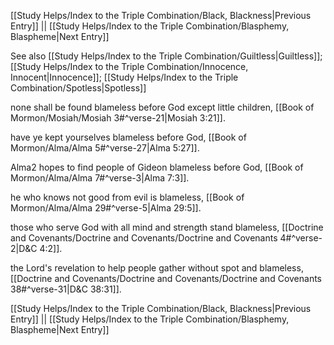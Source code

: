 [[Study Helps/Index to the Triple Combination/Black, Blackness|Previous Entry]]  ||  [[Study Helps/Index to the Triple Combination/Blasphemy, Blaspheme|Next Entry]]

 See also [[Study Helps/Index to the Triple Combination/Guiltless|Guiltless]]; [[Study Helps/Index to the Triple Combination/Innocence, Innocent|Innocence]]; [[Study Helps/Index to the Triple Combination/Spotless|Spotless]]

 none shall be found blameless before God except little children, [[Book of Mormon/Mosiah/Mosiah 3#^verse-21|Mosiah 3:21]].

 have ye kept yourselves blameless before God, [[Book of Mormon/Alma/Alma 5#^verse-27|Alma 5:27]].

 Alma2 hopes to find people of Gideon blameless before God, [[Book of Mormon/Alma/Alma 7#^verse-3|Alma 7:3]].

 he who knows not good from evil is blameless, [[Book of Mormon/Alma/Alma 29#^verse-5|Alma 29:5]].

 those who serve God with all mind and strength stand blameless, [[Doctrine and Covenants/Doctrine and Covenants/Doctrine and Covenants 4#^verse-2|D&C 4:2]].

 the Lord's revelation to help people gather without spot and blameless, [[Doctrine and Covenants/Doctrine and Covenants/Doctrine and Covenants 38#^verse-31|D&C 38:31]].

[[Study Helps/Index to the Triple Combination/Black, Blackness|Previous Entry]]  ||  [[Study Helps/Index to the Triple Combination/Blasphemy, Blaspheme|Next Entry]]